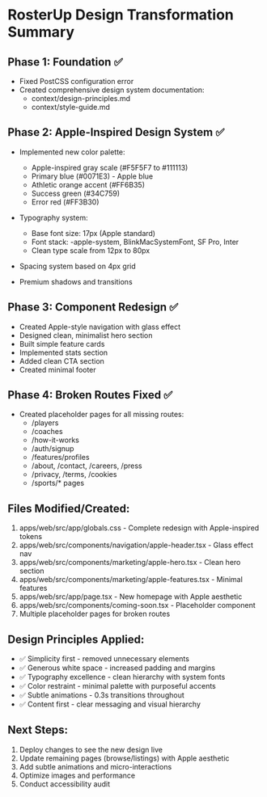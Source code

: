 # RosterUp Design Transformation Summary

## Phase 1: Foundation ✅
- Fixed PostCSS configuration error
- Created comprehensive design system documentation:
  - context/design-principles.md
  - context/style-guide.md

## Phase 2: Apple-Inspired Design System ✅
- Implemented new color palette:
  - Apple-inspired gray scale (#F5F5F7 to #111113)
  - Primary blue (#0071E3) - Apple blue
  - Athletic orange accent (#FF6B35)
  - Success green (#34C759)
  - Error red (#FF3B30)
  
- Typography system:
  - Base font size: 17px (Apple standard)
  - Font stack: -apple-system, BlinkMacSystemFont, SF Pro, Inter
  - Clean type scale from 12px to 80px
  
- Spacing system based on 4px grid
- Premium shadows and transitions

## Phase 3: Component Redesign ✅
- Created Apple-style navigation with glass effect
- Designed clean, minimalist hero section
- Built simple feature cards
- Implemented stats section
- Added clean CTA section
- Created minimal footer

## Phase 4: Broken Routes Fixed ✅
- Created placeholder pages for all missing routes:
  - /players
  - /coaches
  - /how-it-works
  - /auth/signup
  - /features/profiles
  - /about, /contact, /careers, /press
  - /privacy, /terms, /cookies
  - /sports/* pages

## Files Modified/Created:
1. apps/web/src/app/globals.css - Complete redesign with Apple-inspired tokens
2. apps/web/src/components/navigation/apple-header.tsx - Glass effect nav
3. apps/web/src/components/marketing/apple-hero.tsx - Clean hero section
4. apps/web/src/components/marketing/apple-features.tsx - Minimal features
5. apps/web/src/app/page.tsx - New homepage with Apple aesthetic
6. apps/web/src/components/coming-soon.tsx - Placeholder component
7. Multiple placeholder pages for broken routes

## Design Principles Applied:
- ✅ Simplicity first - removed unnecessary elements
- ✅ Generous white space - increased padding and margins
- ✅ Typography excellence - clean hierarchy with system fonts
- ✅ Color restraint - minimal palette with purposeful accents
- ✅ Subtle animations - 0.3s transitions throughout
- ✅ Content first - clear messaging and visual hierarchy

## Next Steps:
1. Deploy changes to see the new design live
2. Update remaining pages (browse/listings) with Apple aesthetic
3. Add subtle animations and micro-interactions
4. Optimize images and performance
5. Conduct accessibility audit
